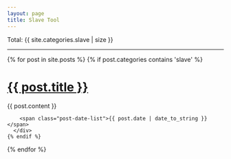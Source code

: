```yaml
---
layout: page
title: Slave Tool
---
```

 Total: {{ site.categories.slave | size }}
<div class="posts">
  <hr />
  {% for post in site.posts %}
    {% if post.categories contains 'slave' %}
       <div class="post-list">
        <h1 class="post-title-list">
          <a href="{{ post.url }}" onclick="ga('send', 'event', 'Mine', 'O: {{ post.title }}', '{{ page.url }}}', 10, { 'nonInteraction': 1 });">
            {{ post.title }}
          </a>
        </h1>
        {{ post.content }}

        <span class="post-date-list">{{ post.date | date_to_string }}</span>
      </div>
    {% endif %}
  {% endfor %}
</div>
